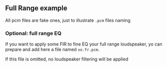 ## Full Range example

All pcm files are fake ones, just to illustrate `.pcm` files naming


### Optional: full range EQ

If you want to apply some FIR to fine EQ your full range loudspeaker, yo can prepare and add here a file named `xo.fr.pcm`.

If this file is omitted, no loudspeaker filtering will be applied
